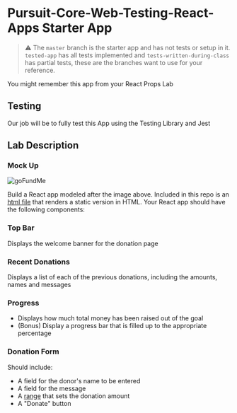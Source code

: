 # Pursuit-Core-Web-Testing-React-Apps Starter App

> ⚠ The `master` branch is the starter app and has not tests or setup in it. `tested-app` has all tests implemented and `tests-written-during-class` has partial tests, these are the branches want to use for your reference.

You might remember this app from your React Props Lab

## Testing
Our job will be to fully test this App using the Testing Library and Jest

## Lab Description

### Mock Up
![goFundMe](./goFundMe.png)

Build a React app modeled after the image above.  Included in this repo is an [html file](https://github.com/joinpursuit/Pursuit-Core-Web-Props-Lab/blob/master/index.html) that renders a static version in HTML.  Your React app should have the following components:

### Top Bar

Displays the welcome banner for the donation page

### Recent Donations

Displays a list of each of the previous donations, including the amounts, names and messages

### Progress

- Displays how much total money has been raised out of the goal
- (Bonus) Display a progress bar that is filled up to the appropriate percentage

### Donation Form

Should include:

- A field for the donor's name to be entered
- A field for the message
- A [range](https://www.w3schools.com/tags/att_input_type_range.asp) that sets the donation amount
- A "Donate" button
